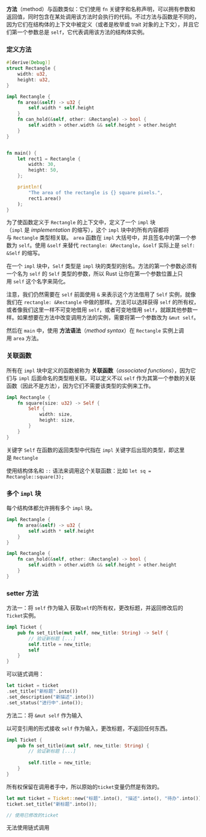 **方法**（method）与函数类似：它们使用 `fn` 关键字和名称声明，可以拥有参数和返回值，同时包含在某处调用该方法时会执行的代码。不过方法与函数是不同的，因为它们在结构体的上下文中被定义（或者是枚举或 trait 对象的上下文），并且它们第一个参数总是 `self`，它代表调用该方法的结构体实例。

### 定义方法
```rust
#[derive(Debug)]
struct Rectangle {
    width: u32,
    height: u32,
}

impl Rectangle {
    fn area(&self) -> u32 {
        self.width * self.height
    }
    fn can_hold(&self, other: &Rectangle) -> bool { 
	    self.width > other.width && self.height > other.height 
    }
}


fn main() {
    let rect1 = Rectangle {
        width: 30,
        height: 50,
    };

    println!(
        "The area of the rectangle is {} square pixels.",
        rect1.area()
    );
}
```
为了使函数定义于 `Rectangle` 的上下文中，定义了一个 `impl` 块（`impl` 是 _implementation_ 的缩写），这个 `impl` 块中的所有内容都将与 `Rectangle` 类型相关联。 `area` 函数在 `impl` 大括号中，并且签名中的第一个参数为 `self`。使用 `&self` 来替代 `rectangle: &Rectangle`，`&self` 实际上是 `self: &Self` 的缩写。

在一个 `impl` 块中，`Self` 类型是 `impl` 块的类型的别名。方法的第一个参数必须有一个名为 `self` 的 `Self` 类型的参数，所以 Rust 让你在第一个参数位置上只用 `self` 这个名字来简化。

注意，我们仍然需要在 `self` 前面使用 `&` 来表示这个方法借用了 `Self` 实例，就像我们在 `rectangle: &Rectangle` 中做的那样。方法可以选择获得 `self` 的所有权，或者像我们这里一样不可变地借用 `self`，或者可变地借用 `self`，就跟其他参数一样。如果想要在方法中改变调用方法的实例，需要将第一个参数改为 `&mut self`。

然后在 `main` 中，使用 **方法语法**（_method syntax_）在 `Rectangle` 实例上调用 `area` 方法。

### 关联函数

所有在 `impl` 块中定义的函数被称为 **关联函数**（_associated functions_），因为它们与 `impl` 后面命名的类型相关联。可以定义不以 `self` 作为其第一个参数的关联函数（因此不是方法），因为它们不需要该类型的实例来工作。

```rust
impl Rectangle {
    fn square(size: u32) -> Self {
        Self {
            width: size,
            height: size,
        }
    }
}
```
关键字 `Self` 在函数的返回类型中代指在 `impl` 关键字后出现的类型，即这里是 `Rectangle`

使用结构体名和 `::` 语法来调用这个关联函数：比如 `let sq = Rectangle::square(3);`

### 多个 `impl` 块

每个结构体都允许拥有多个 `impl` 块。
```rust
impl Rectangle {
    fn area(&self) -> u32 {
        self.width * self.height
    }
}

impl Rectangle {
    fn can_hold(&self, other: &Rectangle) -> bool {
        self.width > other.width && self.height > other.height
    }
}
```
### setter 方法
方法一：将 `self` 作为输入
获取`self`的所有权，更改标题，并返回修改后的`Ticket`实例。
```rust
impl Ticket {
    pub fn set_title(mut self, new_title: String) -> Self {
        // 验证新标题 [...]
        self.title = new_title;
        self
    }
}
```
可以链式调用：
```rust
let ticket = ticket
.set_title("新标题".into())
.set_description("新描述".into())
.set_status("进行中".into());
```
方法二：将 `&mut self` 作为输入

以可变引用的形式接收 `self` 作为输入，更改标题，不返回任何东西。
```rust
impl Ticket {
    pub fn set_title(&mut self, new_title: String) {
        // 验证新标题 [...]
        
        self.title = new_title;
    }
}
```
所有权保留在调用者手中，所以原始的`ticket`变量仍然是有效的。
```rust
let mut ticket = Ticket::new("标题".into(), "描述".into(), "待办".into());
ticket.set_title("新标题".into());

// 使用已修改的ticket
```
无法使用链式调用